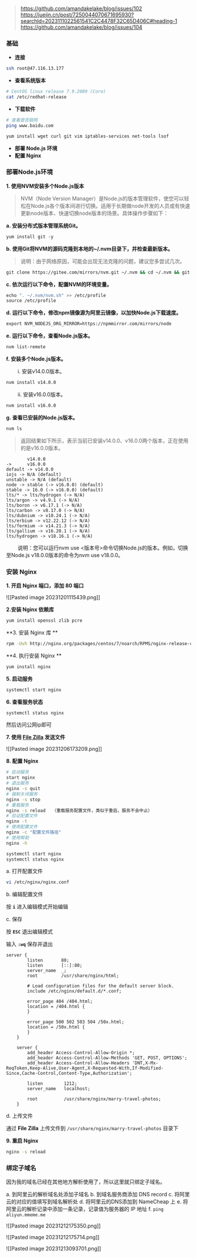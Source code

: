 
> https://github.com/amandakelake/blog/issues/102
> https://juejin.cn/post/7250044070671695930?searchId=2023111022561541C2C4478F32C65D406C#heading-1
>https://github.com/amandakelake/blog/issues/104

### 基础

- **连接**

```bash
ssh root@47.116.13.177
```

- **查看系统版本**

```bash
# CentOS linux release 7.9.2009 (Core)
cat /etc/redhat-release
```

- **下载软件**

```bash
# 查看是否联网
ping www.baidu.com

yum install wget curl git vim iptables-services net-tools lsof
```

- **部署 Node.js 环境**
- **配置 Nginx**


### **部署Node.js环境**


**1. 使用NVM安装多个Node.js版本**

 >NVM（Node Version Manager）是Node.js的版本管理软件，使您可以轻松在Node.js各个版本间进行切换。适用于长期做node开发的人员或有快速更新node版本、快速切换node版本的场景。具体操作步骤如下：

**a. 安装分布式版本管理系统Git。**

```bash
yum install git -y
```

**b. 使用Git将NVM的源码克隆到本地的~/.nvm目录下，并检查最新版本。**

> 说明：由于网络原因，可能会出现无法克隆的问题，建议您多尝试几次。

```bash
git clone https://gitee.com/mirrors/nvm.git ~/.nvm && cd ~/.nvm && git checkout `git describe --abbrev=0 --tags`
```

**c. 依次运行以下命令，配置NVM的环境变量。**

```bash
echo ". ~/.nvm/nvm.sh" >> /etc/profile
source /etc/profile
```

**d. 运行以下命令，修改npm镜像源为阿里云镜像，以加快Node.js下载速度。**

```bash
export NVM_NODEJS_ORG_MIRROR=https://npmmirror.com/mirrors/node
```

**e. 运行以下命令，查看Node.js版本。**

```bash
nvm list-remote
```

**f. 安装多个Node.js版本。**

        i. 安装v14.0.0版本。

```bash
nvm install v14.0.0
```

        ii. 安装v16.0.0版本。

```bash
nvm install v16.0.0
```

**g. 查看已安装的Node.js版本。**

```bash
nvm ls
```

> 返回结果如下所示，表示当前已安装v14.0.0、v16.0.0两个版本，正在使用的是v16.0.0版本。

```
        v14.0.0
->      v16.0.0
default -> v14.0.0
iojs -> N/A (default)
unstable -> N/A (default)
node -> stable (-> v16.0.0) (default)
stable -> 16.0 (-> v16.0.0) (default)
lts/* -> lts/hydrogen (-> N/A)
lts/argon -> v4.9.1 (-> N/A)
lts/boron -> v6.17.1 (-> N/A)
lts/carbon -> v8.17.0 (-> N/A)
lts/dubnium -> v10.24.1 (-> N/A)
lts/erbium -> v12.22.12 (-> N/A)
lts/fermium -> v14.21.3 (-> N/A)
lts/gallium -> v16.20.1 (-> N/A)
lts/hydrogen -> v18.16.1 (-> N/A)
```

        说明：您可以运行nvm use <版本号>命令切换Node.js的版本。例如，切换至Node.js v18.0.0版本的命令为nvm use v18.0.0。

### **安装 Nginx**

**1. 开启 Nginx 端口，添加 80 端口**

![[Pasted image 20231201115439.png]]

**2.安装 Nginx 依赖库**

```bash
yum install openssl zlib pcre
```

**3. 安装 Nginx 库 **

```bash
rpm -Uvh http://nginx.org/packages/centos/7/noarch/RPMS/nginx-release-centos-7-0.el7.ngx.noarch.rpm
```

**4. 执行安装 Nginx **

```bash
yum install nginx
```

**5. 启动服务**

```bash
systemctl start nginx
```

**6. 查看服务状态**

```bash
systemctl status nginx
```

然后访问公网ip即可


**7. 使用 [File Zilla](https://filezilla-project.org/download.php?type=client) 发送文件**

![[Pasted image 20231206173209.png]]

**8. 配置 Nginx**

```bash
# 启动服务
start nginx
# 退出服务
nginx -s quit
# 强制关闭服务
nginx -s stop
# 重载服务
nginx -s reload　　（重载服务配置文件，类似于重启，服务不会中止）
# 验证配置文件
nginx -t
# 使用配置文件
nginx -c "配置文件路径"
# 使用帮助
nginx -h

systemctl start nginx
systemctl status nginx
```

a. 打开配置文件

```bash
vi /etc/nginx/nginx.conf
```

b. 编辑配置文件

按 **`i`** 进入编辑模式开始编辑

c. 保存

按  **`ESC`** 退出编辑模式

输入 **`:wq`** 保存并退出

```
server {
        listen       80;
        listen       [::]:80;
        server_name  _;
        root         /usr/share/nginx/html;

        # Load configuration files for the default server block.
        include /etc/nginx/default.d/*.conf;

        error_page 404 /404.html;
        location = /404.html {
        }

        error_page 500 502 503 504 /50x.html;
        location = /50x.html {
        }
    }

    server {
        add_header Access-Control-Allow-Origin *;
        add_header Access-Control-Allow-Methods 'GET, POST, OPTIONS';
        add_header Access-Control-Allow-Headers 'DNT,X-Mx-ReqToken,Keep-Alive,User-Agent,X-Requested-With,If-Modified-Since,Cache-Control,Content-Type,Authorization';

        listen        1212;
        server_name   localhost;

        root          /usr/share/nginx/marry-travel-photos;
    }
```

d. 上传文件

通过 **File Zilla** 上传文件到 `/usr/share/nginx/marry-travel-photos` 目录下

**9. 重启 Nginx**

```bash
nginx -s reload
```









### **绑定子域名**

因为我的域名已经在其他地方解析使用了，所以这里就只绑定子域名。

a. 到阿里云的解析域名处添加子域名
b. 到域名服务商添加 DNS record
c. 将阿里云的对应的值填写到域名解析处
d. 将阿里云的DNS添加到 NameCheap 上
e. 将阿里云的解析记录中添加一条记录，记录值为服务器的 IP 地址
f. `ping aliyun.mmeme.me`


![[Pasted image 20231212175350.png]]

![[Pasted image 20231212175714.png]]

![[Pasted image 20231213093701.png]]

